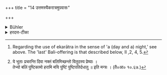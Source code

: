 +++
title = "14 उत्तमस्यैकरात्रमुपवासः"

+++

<details><summary>Bühler</summary>

14. (When he studies the Mantras) for the last (Bali offered to the goblins), he shall fast for one (day and) night. [^7] 


[^7]:  Regarding the use of ekarātra in the sense of 'a (day and a) night,' see above. The 'last' Bali-offering is that described below, II ,2, 4, 5.
</details>

<details><summary>हरदत्त-टीका</summary>

## सूत्रम्
उत्तमस्यैकरात्रमुपवासः ॥ १४ ॥  
### टिप्पनी
**उत्तमस्य** 'उत्तमेन वैहायसम्'(२.४.८.) इति वक्ष्यमाणस्य[^२] 'ये भूताः प्रचरन्ती'त्यस्य  
**एकरात्रमुपवासः** कर्तव्यः ॥ १४ ॥  

[^२]:

    ये भूताः प्रचरन्ति दिवा नक्तं बलिमिच्छन्तो वितुदस्य प्रेष्याः ।  
    तेभ्यो बलिं पुष्टिकामो हरामि मयि पुष्टिं पुष्टिपतिर्दधातु ॥ इति मन्त्रः । (तै०आ० १०.६७.)
</details>
